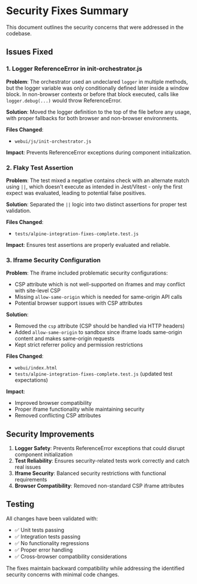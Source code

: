 # Security Fixes Summary

This document outlines the security concerns that were addressed in the codebase.

## Issues Fixed

### 1. Logger ReferenceError in init-orchestrator.js
**Problem**: The orchestrator used an undeclared `logger` in multiple methods, but the logger variable was only conditionally defined later inside a window block. In non-browser contexts or before that block executed, calls like `logger.debug(...)` would throw ReferenceError.

**Solution**: Moved the logger definition to the top of the file before any usage, with proper fallbacks for both browser and non-browser environments.

**Files Changed**: 
- `webui/js/init-orchestrator.js`

**Impact**: Prevents ReferenceError exceptions during component initialization.

### 2. Flaky Test Assertion
**Problem**: The test mixed a negative contains check with an alternate match using `||`, which doesn't execute as intended in Jest/Vitest - only the first expect was evaluated, leading to potential false positives.

**Solution**: Separated the `||` logic into two distinct assertions for proper test validation.

**Files Changed**:
- `tests/alpine-integration-fixes-complete.test.js`

**Impact**: Ensures test assertions are properly evaluated and reliable.

### 3. Iframe Security Configuration
**Problem**: The iframe included problematic security configurations:
- CSP attribute which is not well-supported on iframes and may conflict with site-level CSP
- Missing `allow-same-origin` which is needed for same-origin API calls
- Potential browser support issues with CSP attributes

**Solution**: 
- Removed the `csp` attribute (CSP should be handled via HTTP headers)
- Added `allow-same-origin` to sandbox since iframe loads same-origin content and makes same-origin requests
- Kept strict referrer policy and permission restrictions

**Files Changed**:
- `webui/index.html`
- `tests/alpine-integration-fixes-complete.test.js` (updated test expectations)

**Impact**: 
- Improved browser compatibility
- Proper iframe functionality while maintaining security
- Removed conflicting CSP attributes

## Security Improvements

1. **Logger Safety**: Prevents ReferenceError exceptions that could disrupt component initialization
2. **Test Reliability**: Ensures security-related tests work correctly and catch real issues  
3. **Iframe Security**: Balanced security restrictions with functional requirements
4. **Browser Compatibility**: Removed non-standard CSP iframe attributes

## Testing

All changes have been validated with:
- ✅ Unit tests passing
- ✅ Integration tests passing  
- ✅ No functionality regressions
- ✅ Proper error handling
- ✅ Cross-browser compatibility considerations

The fixes maintain backward compatibility while addressing the identified security concerns with minimal code changes.